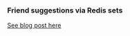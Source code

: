 ### Friend suggestions via Redis sets

[See blog post here](http://ericlondon.com/2015/03/08/using-redis-sets-unique-lists-to-track-relationships-between-users-and-their-friends-and-making-friend-suggestions.html)
